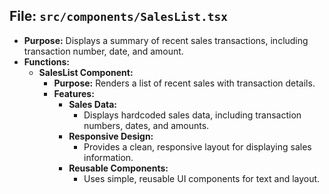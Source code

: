 ## File: `src/components/SalesList.tsx`
- **Purpose:** Displays a summary of recent sales transactions, including transaction number, date, and amount.
- **Functions:**
  - **SalesList Component:**
    - **Purpose:** Renders a list of recent sales with transaction details.
    - **Features:**
      - **Sales Data:**
        - Displays hardcoded sales data, including transaction numbers, dates, and amounts.
      - **Responsive Design:**
        - Provides a clean, responsive layout for displaying sales information.
      - **Reusable Components:**
        - Uses simple, reusable UI components for text and layout.